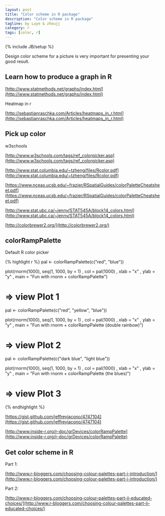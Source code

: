 ```yaml
---
layout: post
title: "Color scheme in R package"
description: "Color scheme in R package"
tagline: by Luye & zhoujj
category: r
tags: [color, r]
---
```

{% include JB/setup %}

Design color scheme for a picture is very important for presenting your good result.

<!--more-->


## Learn how to produce a graph in R

[http://www.statmethods.net/graphs/index.html](http://www.statmethods.net/graphs/index.html)

Heatmap in r

[http://sebastianraschka.com/Articles/heatmaps_in_r.html](http://sebastianraschka.com/Articles/heatmaps_in_r.html)


## Pick up color

w3schools

[http://www.w3schools.com/tags/ref_colorpicker.asp](http://www.w3schools.com/tags/ref_colorpicker.asp)

[http://www.stat.columbia.edu/~tzheng/files/Rcolor.pdf](http://www.stat.columbia.edu/~tzheng/files/Rcolor.pdf)

[https://www.nceas.ucsb.edu/~frazier/RSpatialGuides/colorPaletteCheatsheet.pdf](https://www.nceas.ucsb.edu/~frazier/RSpatialGuides/colorPaletteCheatsheet.pdf)

[http://www.stat.ubc.ca/~jenny/STAT545A/block14_colors.html](http://www.stat.ubc.ca/~jenny/STAT545A/block14_colors.html)

[http://colorbrewer2.org/](http://colorbrewer2.org/)

## colorRampPalette

Default R color picker

{% highlight r %}
pal <- colorRampPalette(c("red", "blue"))

plot(rnorm(1000), seq(1, 1000, by = 1)
      , col = pal(1000)
      , xlab = "x"
      , ylab = "y"
      , main = "Fun with rnorm + colorRampPalette")

# => view Plot 1

pal <- colorRampPalette(c("red", "yellow", "blue"))

plot(rnorm(1000), seq(1, 1000, by = 1)
      , col = pal(1000)
      , xlab = "x"
      , ylab = "y"
      , main = "Fun with rnorm + colorRampPalette (double rainbow)")

# => view Plot 2

pal <- colorRampPalette(c("dark blue", "light blue"))

plot(rnorm(1000), seq(1, 1000, by = 1)
      , col = pal(1000)
      , xlab = "x"
      , ylab = "y"
      , main = "Fun with rnorm + colorRampPalette (the blues)")

# => view Plot 3
{% endhighlight %}

[https://gist.github.com/jeffreyiacono/4747104](https://gist.github.com/jeffreyiacono/4747104)

[http://www.inside-r.org/r-doc/grDevices/colorRampPalette](http://www.inside-r.org/r-doc/grDevices/colorRampPalette)

## Get color scheme in R

Part 1:

[http://www.r-bloggers.com/choosing-colour-palettes-part-i-introduction/](http://www.r-bloggers.com/choosing-colour-palettes-part-i-introduction/)


Part 2:

[http://www.r-bloggers.com/choosing-colour-palettes-part-ii-educated-choices/](http://www.r-bloggers.com/choosing-colour-palettes-part-ii-educated-choices/)


